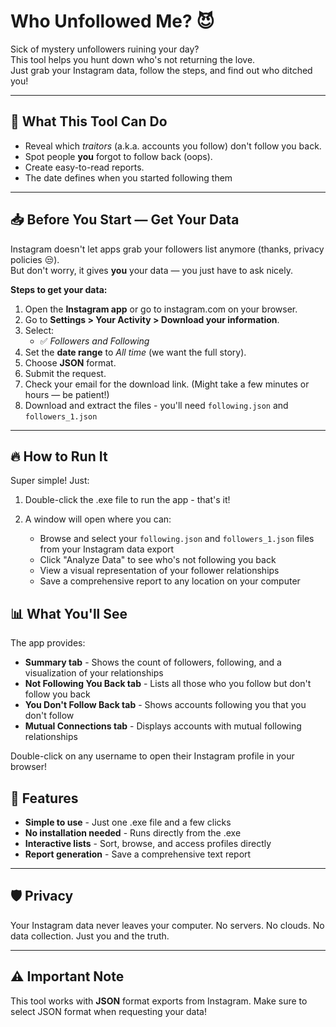 # Who Unfollowed Me? 😈

Sick of mystery unfollowers ruining your day?  
This tool helps you hunt down who's not returning the love.  
Just grab your Instagram data, follow the steps, and find out who ditched you!

---

## 🚀 What This Tool Can Do

- Reveal which *traitors* (a.k.a. accounts you follow) don't follow you back.
- Spot people **you** forgot to follow back (oops).
- Create easy-to-read reports.
- The date defines when you started following them
---

## 📥 Before You Start — Get Your Data

Instagram doesn't let apps grab your followers list anymore (thanks, privacy policies 😒).  
But don't worry, it gives **you** your data — you just have to ask nicely.

**Steps to get your data:**

1. Open the **Instagram app** or go to instagram.com on your browser.
2. Go to **Settings > Your Activity > Download your information**.
3. Select:
   - ✅ *Followers and Following*
4. Set the **date range** to *All time* (we want the full story).
5. Choose **JSON** format.
6. Submit the request.
7. Check your email for the download link. (Might take a few minutes or hours — be patient!)
8. Download and extract the files - you'll need `following.json` and `followers_1.json`

---

## 🔥 How to Run It

Super simple! Just:

1. Double-click the .exe file to run the app - that's it!

2. A window will open where you can:
   * Browse and select your `following.json` and `followers_1.json` files from your Instagram data export
   * Click "Analyze Data" to see who's not following you back
   * View a visual representation of your follower relationships
   * Save a comprehensive report to any location on your computer

## 📊 What You'll See

The app provides:

* **Summary tab** - Shows the count of followers, following, and a visualization of your relationships
* **Not Following You Back tab** - Lists all those who you follow but don't follow you back
* **You Don't Follow Back tab** - Shows accounts following you that you don't follow
* **Mutual Connections tab** - Displays accounts with mutual following relationships

Double-click on any username to open their Instagram profile in your browser!

## 📝 Features

* **Simple to use** - Just one .exe file and a few clicks
* **No installation needed** - Runs directly from the .exe
* **Interactive lists** - Sort, browse, and access profiles directly
* **Report generation** - Save a comprehensive text report

---

## 🛡 Privacy

Your Instagram data never leaves your computer.
No servers. No clouds. No data collection. Just you and the truth.

---

## ⚠️ Important Note

This tool works with **JSON** format exports from Instagram.
Make sure to select JSON format when requesting your data!

